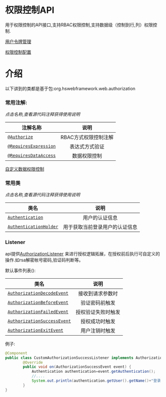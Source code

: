 # 权限控制API
用于权限控制的API接口,支持RBAC权限控制,支持数据级（控制到行,列）权限控制.

[用户令牌管理](token.md)

[权限控制配置](define.md)

# 介绍

以下讲到的类都是基于包:org.hswebframework.web.authorization

### 常用注解:
_点击名称,查看源代码注释获得使用说明_

| 注解名称       | 说明          | 
| ------------- |:-------------:| 
| [`@Authorize`](src/main/java/org/hswebframework/web/authorization/annotation/Authorize.java)    | RBAC方式权限控制注解 | 
| [`@RequiresExpression`](src/main/java/org/hswebframework/web/authorization/annotation/RequiresExpression.java)      | 表达式方式验证      | 
| [`@RequiresDataAccess`](src/main/java/org/hswebframework/web/authorization/annotation/RequiresDataAccess.java)      | 数据权限控制      | 

[自定义数据权限控制](custom-data-access.md)

### 常用类
_点击名称,查看源代码注释获得使用说明_


| 类名       | 说明          | 
| ------------- |:-------------:| 
| [`Authentication`](src/main/java/org/hswebframework/web/authorization/Authentication.java)    | 用户的认证信息 | 
| [`AuthenticationHolder`](src/main/java/org/hswebframework/web/authorization/AuthenticationHolder.java)      | 用于获取当前登录用户的认证信息      | 


### Listener
api提供[AuthorizationListener](src/main/java/org/hswebframework/web/authorization/listener/AuthorizationListener.java)
来进行授权逻辑拓展，在授权前后执行可自定义的操作.如rsa解密帐号密码,验证码判断等。

默认事件列表():

| 类名       | 说明          | 
| ------------- |:-------------:| 
| [`AuthorizationDecodeEvent`](src/main/java/org/hswebframework/web/authorization/listener/event/AuthorizationDecodeEvent.java)    | 接收到请求参数时 | 
| [`AuthorizationBeforeEvent`](src/main/java/org/hswebframework/web/authorization/listener/event/AuthorizationBeforeEvent.java)      | 验证密码前触发      | 
| [`AuthorizationFailedEvent`](src/main/java/org/hswebframework/web/authorization/listener/event/AuthorizationFailedEvent.java)      | 授权验证失败时触发      | 
| [`AuthorizationSuccessEvent`](src/main/java/org/hswebframework/web/authorization/listener/event/AuthorizationSuccessEvent.java)      | 授权成功时触发      | 
| [`AuthorizationExitEvent`](src/main/java/org/hswebframework/web/authorization/listener/event/AuthorizationExitEvent.java)      | 用户注销时触发      | 

例子:

```java
@Component
public class CustomAuthorizationSuccessListener implements AuthorizationListener<AuthorizationSuccessEvent>{
        @Override
        public void on(AuthorizationSuccessEvent event) {
            Authentication authentication=event.getAuthentication();
            //....
            System.out.println(authentication.getUser().getName()+"登录啦");
        }
}
```

